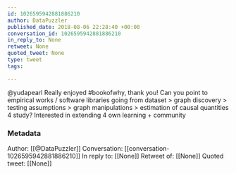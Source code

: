 ```yaml
---
id: 1026595942881886210
author: DataPuzzler
published_date: 2018-08-06 22:28:40 +00:00
conversation_id: 1026595942881886210
in_reply_to: None
retweet: None
quoted_tweet: None
type: tweet
tags:

---
```


@yudapearl Really enjoyed #bookofwhy, thank you! Can you point to empirical works / software libraries going from dataset &gt; graph discovery &gt; testing assumptions &gt; graph manipulations &gt; estimation of causal quantities 4 study? Interested in extending 4 own learning + community

### Metadata

Author: [[@DataPuzzler]]
Conversation: [[conversation-1026595942881886210]]
In reply to: [[None]]
Retweet of: [[None]]
Quoted tweet: [[None]]

